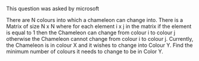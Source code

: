 This question was asked by microsoft

There are N colours into which a chameleon can change into. There is a Matrix of size N x N where for each element i x j in the matrix if the element is equal to 1 then the Chameleon can change from colour i to colour j otherwise the Chameleon cannot change from colour i to colour j. Currently, the Chameleon is in colour X and it wishes to change into Colour Y. Find the minimum number of colours it needs to change to be in Color Y.